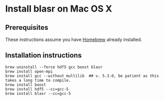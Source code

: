 # Install blasr on Mac OS X

## Prerequisites

These instructions assume you have [Homebrew](http://brew.sh) already installed.

## Installation instructions

    brew uninstall --force hdf5 gcc boost blasr
    brew install open-mpi
    brew install gcc --without multilib  ## v. 5.3.0, be patient as this takes a long time to compile.
    brew install boost
    brew install hdf5 --cc=gcc-5
    brew install blasr --cc=gcc-5
